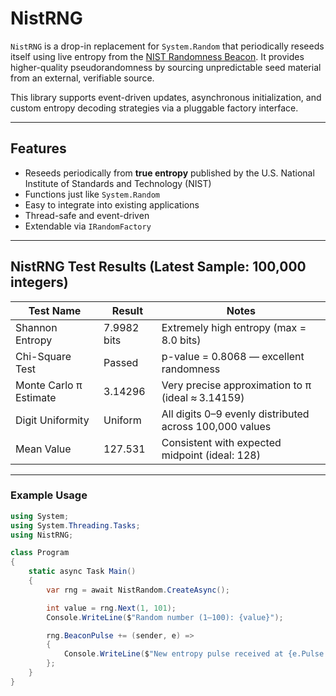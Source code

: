 ﻿# NistRNG

`NistRNG` is a drop-in replacement for `System.Random` that periodically reseeds itself using live entropy from the [NIST Randomness Beacon](https://beacon.nist.gov). It provides higher-quality pseudorandomness by sourcing unpredictable seed material from an external, verifiable source.

This library supports event-driven updates, asynchronous initialization, and custom entropy decoding strategies via a pluggable factory interface.

---

## Features

- Reseeds periodically from **true entropy** published by the U.S. National Institute of Standards and Technology (NIST)
- Functions just like `System.Random`
- Easy to integrate into existing applications
- Thread-safe and event-driven
- Extendable via `IRandomFactory`

---

## NistRNG Test Results (Latest Sample: 100,000 integers)

| Test Name             | Result             | Notes                                                  |
|----------------------|--------------------|--------------------------------------------------------|
| Shannon Entropy      | 7.9982 bits         | Extremely high entropy (max = 8.0 bits)                |
| Chi-Square Test      | Passed              | p-value = 0.8068 — excellent randomness                |
| Monte Carlo π Estimate | 3.14296           | Very precise approximation to π (ideal ≈ 3.14159)      |
| Digit Uniformity     | Uniform             | All digits 0–9 evenly distributed across 100,000 values |
| Mean Value           | 127.531             | Consistent with expected midpoint (ideal: 128)         |

---

### Example Usage

```csharp
using System;
using System.Threading.Tasks;
using NistRNG;

class Program
{
    static async Task Main()
    {
        var rng = await NistRandom.CreateAsync();

        int value = rng.Next(1, 101);
        Console.WriteLine($"Random number (1–100): {value}");

        rng.BeaconPulse += (sender, e) =>
        {
            Console.WriteLine($"New entropy pulse received at {e.Pulse.TimeStamp}.");
        };
    }
}
